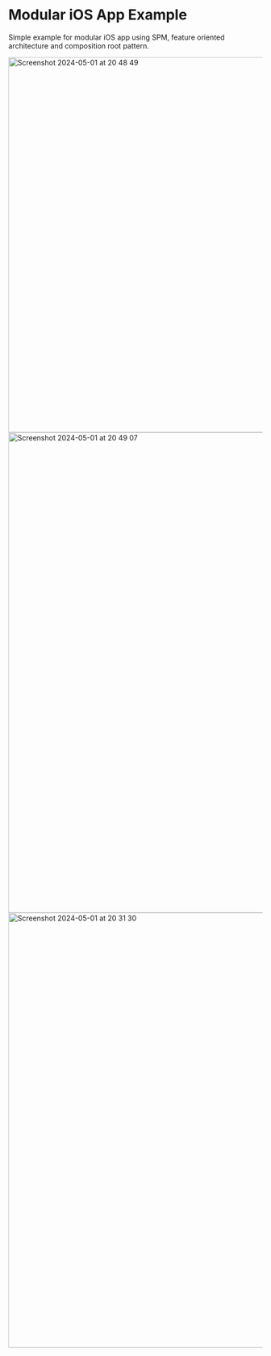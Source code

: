 # Modular iOS App Example
Simple example for modular iOS app using SPM, feature oriented architecture and composition root pattern.

<img width="743" alt="Screenshot 2024-05-01 at 20 48 49" src="https://github.com/vitalybatrakov/ModularAppExample/assets/20704616/72b1885a-53cd-497d-b4d4-509b1fee0b0a">
<img width="951" alt="Screenshot 2024-05-01 at 20 49 07" src="https://github.com/vitalybatrakov/ModularAppExample/assets/20704616/73113092-8282-4f5c-be4b-2d346e8fa534">
<img width="861" alt="Screenshot 2024-05-01 at 20 31 30" src="https://github.com/vitalybatrakov/ModularAppExample/assets/20704616/4e349d12-0a0b-4117-aa23-ab9995346506">
